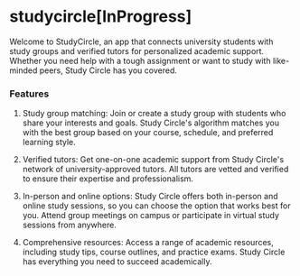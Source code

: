 # studycircle[InProgress]

Welcome to StudyCircle, an app that connects university students with study groups and verified tutors for personalized academic support.   
Whether you need help with a tough assignment or want to study with like-minded peers, Study Circle has you covered.

### Features
1. Study group matching: Join or create a study group with students who share your interests and goals. Study Circle's algorithm matches you with the best group based on your course, schedule, and preferred learning style.

2. Verified tutors: Get one-on-one academic support from Study Circle's network of university-approved tutors. All tutors are vetted and verified to ensure their expertise and professionalism.

3. In-person and online options: Study Circle offers both in-person and online study sessions, so you can choose the option that works best for you. Attend group meetings on campus or participate in virtual study sessions from anywhere.

4. Comprehensive resources: Access a range of academic resources, including study tips, course outlines, and practice exams. Study Circle has everything you need to succeed academically.
